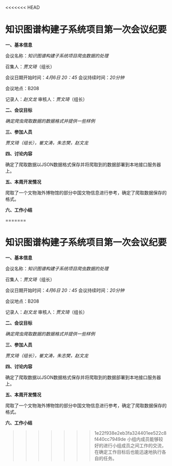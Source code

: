 <<<<<<< HEAD
# 知识图谱构建子系统项目第一次会议纪要

**一、基本信息**

会议名称：*知识图谱构建子系统项目爬虫数据的处理*

召集人：*贾文琦*（组长）

会议日期开始时间：*4月6日 20：45*    会议持续时间：*20分钟*

会议地点：B208

记录人：*赵文龙*    审核人：*贾文琦*（组长）

**二、会议目标**

*确定爬虫爬取数据的数据格式并提供一些样例*

**三、参加人员**

*贾文琦（组长），崔文涛，朱志樊，赵文龙*

**四、讨论内容**

确定了爬取数据以JSON数据格式保存并将爬取到的数据部署到本地接口服务器上。

**五、本周开发情况**

爬取了一个文物海外博物馆的部分中国文物信息进行参考，确定了爬取数据保存的格式。

**六、工作小结**

=======
# 知识图谱构建子系统项目第一次会议纪要

**一、基本信息**

会议名称：*知识图谱构建子系统项目爬虫数据的处理*

召集人：*贾文琦*（组长）

会议日期开始时间：*4月6日 20：45*    会议持续时间：*20分钟*

会议地点：B208

记录人：*赵文龙*    审核人：*贾文琦*（组长）

**二、会议目标**

*确定爬虫爬取数据的数据格式并提供一些样例*

**三、参加人员**

*贾文琦（组长），崔文涛，朱志樊，赵文龙*

**四、讨论内容**

确定了爬取数据以JSON数据格式保存并将爬取到的数据部署到本地接口服务器上。

**五、本周开发情况**

爬取了一个文物海外博物馆的部分中国文物信息进行参考，确定了爬取数据保存的格式。

**六、工作小结**

>>>>>>> 1e22f938e2eb3fa324401ee522c8f440cc7949de
小组内成员能够较好的进行小组成员之间工作的交流，在确定工作目标后也能迅速地执行各自的任务。